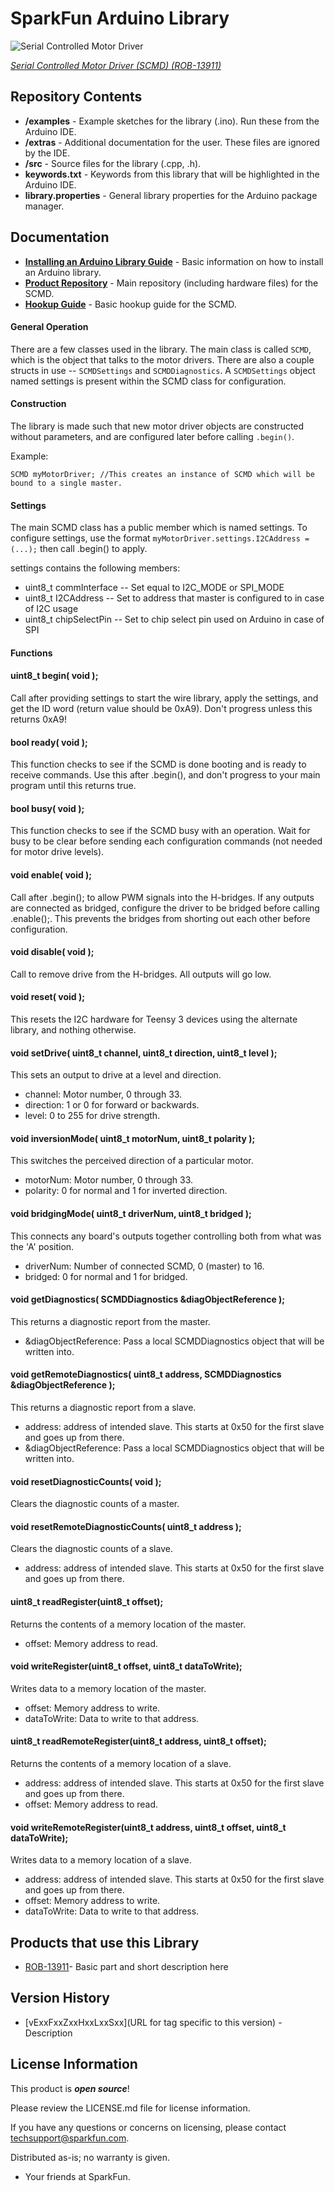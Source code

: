 SparkFun <PRODUCT NAME> Arduino Library
========================================

![Serial Controlled Motor Driver](https://cdn.sparkfun.com/assets/learn_tutorials/5/7/4/SCMD_Main_Photo.jpg)

[*Serial Controlled Motor Driver (SCMD) (ROB-13911)*](https://www.sparkfun.com/products/13911)

Repository Contents
-------------------

* **/examples** - Example sketches for the library (.ino). Run these from the Arduino IDE. 
* **/extras** - Additional documentation for the user. These files are ignored by the IDE. 
* **/src** - Source files for the library (.cpp, .h).
* **keywords.txt** - Keywords from this library that will be highlighted in the Arduino IDE. 
* **library.properties** - General library properties for the Arduino package manager. 

Documentation
--------------

* **[Installing an Arduino Library Guide](https://learn.sparkfun.com/tutorials/installing-an-arduino-library)** - Basic information on how to install an Arduino library.
* **[Product Repository](https://github.com/sparkfun/Serial_Controlled_Motor_Driver)** - Main repository (including hardware files) for the SCMD.
* **[Hookup Guide](https://learn.sparkfun.com/tutorials/serial-controlled-motor-driver-hookup-guide)** - Basic hookup guide for the SCMD.

#### General Operation

There are a few classes used in the library.  The main class is called `SCMD`, which is the object that talks to the motor drivers.  There are also a couple structs in use -- `SCMDSettings` and `SCMDDiagnostics`.  A `SCMDSettings` object named settings is present within the SCMD class for configuration.

#### Construction
The library is made such that new motor driver objects are constructed without parameters, and are configured later before calling `.begin()`.

Example:

    SCMD myMotorDriver; //This creates an instance of SCMD which will be bound to a single master.

#### Settings
The main SCMD class has a public member which is named settings.  To configure settings, use the format `myMotorDriver.settings.I2CAddress = (...);` then call .begin() to apply.

settings contains the following members:

* uint8_t commInterface -- Set equal to I2C_MODE or SPI_MODE
* uint8_t I2CAddress -- Set to address that master is configured to in case of I2C usage
* uint8_t chipSelectPin -- Set to chip select pin used on Arduino in case of SPI

#### Functions

#### uint8_t begin( void );

Call after providing settings to start the wire library, apply the settings, and get the ID word (return value should be 0xA9).  Don't progress unless this returns 0xA9!

#### bool ready( void );

This function checks to see if the SCMD is done booting and is ready to receive commands.  Use this after .begin(), and don't progress to your main program until this returns true.

#### bool busy( void );

This function checks to see if the SCMD busy with an operation.  Wait for busy to be clear before sending each configuration commands (not needed for motor drive levels).

#### void enable( void );

Call after .begin(); to allow PWM signals into the H-bridges.  If any outputs are connected as bridged, configure the driver to be bridged before calling .enable();.  This prevents the bridges from shorting out each other before configuration.

#### void disable( void );

Call to remove drive from the H-bridges.  All outputs will go low.

#### void reset( void );

This resets the I2C hardware for Teensy 3 devices using the alternate library, and nothing otherwise.

#### void setDrive( uint8_t channel, uint8_t direction, uint8_t level );

This sets an output to drive at a level and direction.

* channel:  Motor number, 0 through 33.
* direction:  1 or 0 for forward or backwards.
* level: 0 to 255 for drive strength.

#### void inversionMode( uint8_t motorNum, uint8_t polarity );

This switches the perceived direction of a particular motor.

* motorNum:  Motor number, 0 through 33.
* polarity: 0 for normal and 1 for inverted direction.

#### void bridgingMode( uint8_t driverNum, uint8_t bridged );

This connects any board's outputs together controlling both from what was the 'A' position.

* driverNum:  Number of connected SCMD, 0 (master) to 16.
* bridged: 0 for normal and 1 for bridged.

#### void getDiagnostics( SCMDDiagnostics &diagObjectReference );

This returns a diagnostic report from the master.

* &diagObjectReference:  Pass a local SCMDDiagnostics object that will be written into.

#### void getRemoteDiagnostics( uint8_t address, SCMDDiagnostics &diagObjectReference );

This returns a diagnostic report from a slave.

* address: address of intended slave.  This starts at 0x50 for the first slave and goes up from there.
* &diagObjectReference:  Pass a local SCMDDiagnostics object that will be written into.

#### void resetDiagnosticCounts( void );

Clears the diagnostic counts of a master.

#### void resetRemoteDiagnosticCounts( uint8_t address );

Clears the diagnostic counts of a slave.

* address: address of intended slave.  This starts at 0x50 for the first slave and goes up from there.

#### uint8_t readRegister(uint8_t offset);

Returns the contents of a memory location of the master.

* offset:  Memory address to read.

#### void writeRegister(uint8_t offset, uint8_t dataToWrite);

Writes data to a memory location of the master.

* offset:  Memory address to write.
* dataToWrite:  Data to write to that address.

#### uint8_t readRemoteRegister(uint8_t address, uint8_t offset);

Returns the contents of a memory location of a slave.

* address: address of intended slave.  This starts at 0x50 for the first slave and goes up from there.
* offset:  Memory address to read.

#### void writeRemoteRegister(uint8_t address, uint8_t offset, uint8_t dataToWrite);

Writes data to a memory location of a slave.

* address: address of intended slave.  This starts at 0x50 for the first slave and goes up from there.
* offset:  Memory address to write.
* dataToWrite:  Data to write to that address.


Products that use this Library 
---------------------------------

* [ROB-13911](https://www.sparkfun.com/products/13911)- Basic part and short description here

Version History
---------------

* [vExxFxxZxxHxxLxxSxx](URL for tag specific to this version) - Description 

License Information
-------------------

This product is _**open source**_! 

Please review the LICENSE.md file for license information. 

If you have any questions or concerns on licensing, please contact techsupport@sparkfun.com.

Distributed as-is; no warranty is given.

- Your friends at SparkFun.

_<COLLABORATION CREDIT>_
